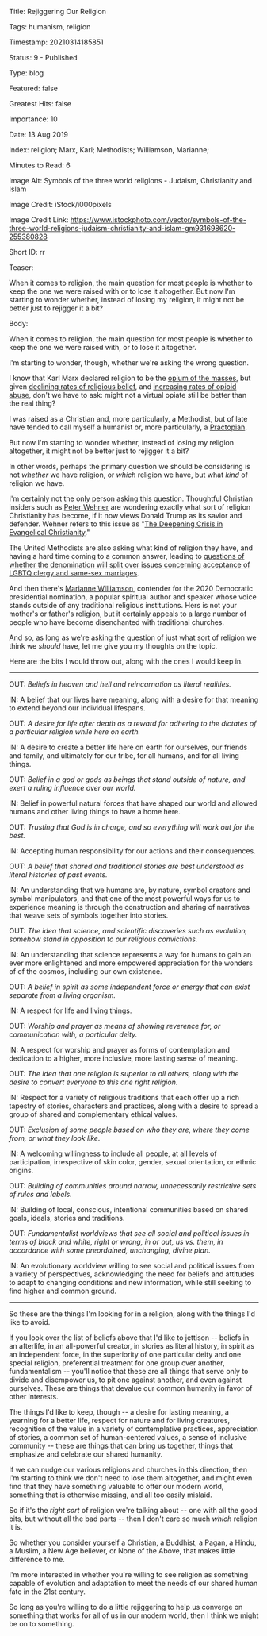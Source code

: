 Title:  Rejiggering Our Religion

Tags:   humanism, religion

Timestamp: 20210314185851

Status: 9 - Published

Type:   blog

Featured: false

Greatest Hits: false

Importance: 10

Date:   13 Aug 2019

Index:  religion; Marx, Karl; Methodists; Williamson, Marianne; 

Minutes to Read: 6

Image Alt: Symbols of the three world religions - Judaism, Christianity and Islam

Image Credit: iStock/i000pixels

Image Credit Link: https://www.istockphoto.com/vector/symbols-of-the-three-world-religions-judaism-christianity-and-islam-gm931698620-255380828

Short ID: rr

Teaser: 

When it comes to religion, the main question for most people is whether to keep the one we were raised with or to lose it altogether. But now I'm starting to wonder whether, instead of losing my religion, it might not be better just to rejigger it a bit? 


Body: 

When it comes to religion, the main question for most people is whether to keep the one we were raised with, or to lose it altogether. 

I'm starting to wonder, though, whether we're asking the wrong question. 

I know that Karl Marx declared religion to be the [opium of the masses][marx], but given [declining rates of religious belief][decline], and [increasing rates of opioid abuse][abuse], don't we have to ask: might not a virtual opiate still be better than the real thing? 

I was raised as a Christian and, more particularly, a Methodist, but of late have tended to call myself a humanist or, more particularly, a [Practopian][].  

But now I'm starting to wonder whether, instead of losing my religion altogether, it might not be better just to rejigger it a bit? 

In other words, perhaps the primary question we should be considering is not *whether* we have religion, or *which* religion we have, but what *kind* of religion we have.  

I'm certainly not the only person asking this question. Thoughtful Christian insiders such as [Peter Wehner][wehner] are wondering exactly what sort of religion Christianity has become, if it now views Donald Trump as its savior and defender. Wehner refers to this issue as "[The Deepening Crisis in Evangelical Christianity][crisis]."

The United Methodists are also asking what kind of religion they have, and having a hard time coming to a common answer, leading to [questions of whether the denomination will split over issues concerning acceptance of LGBTQ clergy and same-sex marriages][meth]. 

And then there's [Marianne Williamson][mw], contender for the 2020 Democratic presidential nomination, a popular spiritual author and speaker whose voice stands outside of any traditional religious institutions. Hers is not your mother's or father's religion, but it certainly appeals to a large number of people who have become disenchanted with traditional churches.  

And so, as long as we're asking the question of just what sort of religion we think we *should* have, let me give you my thoughts on the topic. 

Here are the bits I would throw out, along with the ones I would keep in.

----

OUT: *Beliefs in heaven and hell and reincarnation as literal realities.*

IN: A belief that our lives have meaning, along with a desire for that meaning to extend beyond our individual lifespans. 

OUT: *A desire for life after death as a reward for adhering to the dictates of a particular religion while here on earth.* 

IN: A desire to create a better life here on earth for ourselves, our friends and family, and ultimately for our tribe, for all humans, and for all living things. 

OUT: *Belief in a god or gods as beings that stand outside of nature, and exert a ruling influence over our world.*

IN: Belief in powerful natural forces that have shaped our world and allowed humans and other living things to have a home here.

OUT: *Trusting that God is in charge, and so everything will work out for the best.* 

IN: Accepting human responsibility for our actions and their consequences.  

OUT: *A belief that shared and traditional stories are best understood as literal histories of past events.*  

IN: An understanding that we humans are, by nature, symbol creators and symbol manipulators, and that one of the most powerful ways for us to experience meaning is through the construction and sharing of narratives that weave sets of symbols together into stories. 

OUT: *The idea that science, and scientific discoveries such as evolution, somehow stand in opposition to our religious convictions.*

IN: An understanding that science represents a way for humans to gain an ever more enlightened and more empowered appreciation for the wonders of of the cosmos, including our own existence. 

OUT: *A belief in spirit as some independent force or energy that can exist separate from a living organism.* 

IN: A respect for life and living things.

OUT: *Worship and prayer as means of showing reverence for, or communication with, a particular deity.*

IN: A respect for worship and prayer as forms of contemplation and dedication to a higher, more inclusive, more lasting sense of meaning. 

OUT: *The idea that one religion is superior to all others, along with the desire to convert everyone to this one right religion.*  

IN: Respect for a variety of religious traditions that each offer up a rich tapestry of stories, characters and practices, along with a desire to spread a group of shared and complementary ethical values. 

OUT: *Exclusion of some people based on who they are, where they come from, or what they look like.*  

IN: A welcoming willingness to include all people, at all levels of participation, irrespective of skin color, gender, sexual orientation, or ethnic origins.

OUT: *Building of communities around narrow, unnecessarily restrictive sets of rules and labels.* 

IN: Building of local, conscious, intentional communities based on shared goals, ideals, stories and traditions. 

OUT: *Fundamentalist worldviews that see all social and political issues in terms of black and white, right or wrong, in or out, us vs. them, in accordance with some preordained, unchanging, divine plan.* 

IN: An evolutionary worldview willing to see social and political issues from a variety of perspectives, acknowledging the need for beliefs and attitudes to adapt to changing conditions and new information, while still seeking to find higher and common ground. 

----

So these are the things I'm looking for in a religion, along with the things I'd like to avoid. 

If you look over the list of beliefs above that I'd like to jettison -- beliefs in an afterlife, in an all-powerful creator, in stories as literal history, in spirit as an independent force, in the superiority of one particular deity and one special religion, preferential treatment for one group over another, fundamentalism -- you'll notice that these are all things that serve only to divide and disempower us, to pit one against another, and even against ourselves. These are things that devalue our common humanity in favor of other interests. 

The things I'd like to keep, though -- a desire for lasting meaning, a yearning for a better life, respect for nature and for living creatures, recognition of the value in a variety of contemplative practices, appreciation of stories, a common set of human-centered values, a sense of inclusive community -- these are things that can bring us together, things that emphasize and celebrate our shared humanity.   

If we can nudge our various religions and churches in this direction, then I'm starting to think we don't need to lose them altogether, and might even find that they have something valuable to offer our modern world, something that is otherwise missing, and all too easily mislaid. 

So if it's the *right sort* of religion we're talking about -- one with all the good bits, but without all the bad parts --  then I don't care so much *which* religion it is. 

So whether you consider yourself a Christian, a Buddhist, a Pagan, a Hindu, a Muslim, a New Age believer, or None of the Above, that makes little difference to me. 

I'm more interested in whether you're willing to see religion as something capable of evolution and adaptation to meet the needs of our shared human fate in the 21st century. 

So long as you're willing to do a little rejiggering to help us converge on something that works for all of us in our modern world, then I think we might be on to something.  

[wehner]: https://eppc.org/author/peter_wehner/

[crisis]: https://medium.com/the-atlantic/the-deepening-crisis-in-evangelical-christianity-2b2a0ef42520

[meth]: https://www.npr.org/2019/06/26/736344079/u-s-methodists-meet-to-consider-what-comes-next-after-disagreements-over-lgbt-cl

[practopian]: https://practopian.org

[mw]: https://www.marianne2020.com/my-story

[marx]: https://en.wikipedia.org/wiki/Opium_of_the_people

[decline]: https://religionnews.com/2018/12/10/religion-declining-in-importance-for-many-americans-especially-for-millennials/

[abuse]: https://www.drugabuse.gov/drugs-abuse/opioids/opioid-overdose-crisis
